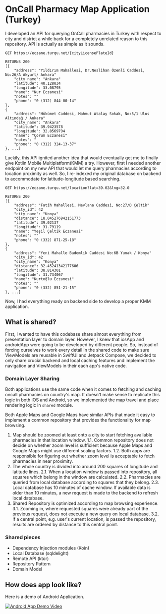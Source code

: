 # OnCall Pharmacy Map Application (Turkey)

I developed an API for querying OnCall pharmacies in Turkey with respect to city and district a while back for a completely unrelated reason to this repository. 
API is actually as simple as it sounds. 

```
GET https://eczane.turqu.net/{cityLicensePlateId}

RETURNS 200
[{
    "address": "Yıldırım Mahallesi, Dr.Neslihan Özenli Caddesi, No:26/A Akyurt/ Ankara"
    "city_name": "Ankara"
    "latitude": 40.128034
    "longitude": 33.08795
    "name": "Nur Eczanesi"
    "notes": ""
    "phone": "0 (312) 844-00-14"
},
{	
    "address": "Hükümet Caddesi, Mahmut Atalay Sokak, No:5/1 Ulus Altındağ / Ankara"
    "city_name": "Ankara"
    "latitude": 39.9423578
    "longitude": 32.8569794
    "name": "Çorum Eczanesi"
    "notes": "
    "phone": "0 (312) 324-13-37"
}, ...]
```  

Luckily, this API ignited another idea that would eventually get me to finally give Kotlin Mobile Multiplatform(KMM) a try.
However, first I needed another endpoint on my new API that would let me query pharmacies according to location proximity as well.
So, I re-indexed my original database on backend to accommodate for latitude-longitude based searching.

```
GET https://eczane.turqu.net/location?lat=39.02&lng=32.0

RETURNS 200
[{
    "address": "Fatih Mahallesi, Mevlana Caddesi, No:27/D Çeltik"
    "city_id": 42
    "city_name": "Konya"
    "distance": 18.045276942151773
    "latitude": 39.02137
    "longitude": 31.79119
    "name": "Yeşil Çeltik Eczanesi"
    "notes": ""
    "phone": "0 (332) 871-25-18"
},
{
    "address": "Yeni Mahalle Bademlik Caddesi No:6B Yunak / Konya"
    "city_id": 42
    "city_name": "Konya"
    "distance": 32.45241342177606
    "latitude": 38.814301
    "longitude": 31.734067
    "name": "Kurtoğlu Eczanesi"
    "notes": ""
    "phone": "0 (332) 851-21-15"
}, ...]
```

Now, I had everything ready on backend side to develop a proper KMM application.

## What is shared?

First, I wanted to have this codebase share almost everything from presentation layer to domain layer. However, I knew that iosApp and androidApp were going to be developed by
different people. So, instead of forcing ourselves to work every detail in the shared code to make sure ViewModels are reusable in SwiftUI and Jetpack Compose, 
we decided to only share crucial backend and local caching features and implement the navigation and ViewModels in their each app's native code.

### Domain Layer Sharing

Both applications use the same code when it comes to fetching and caching oncall pharmacies on country's map. It doesn't make sense to replicate this logic in both iOS and Android, so 
we implemented the map travel and place rendering logic in `shared` module.

Both Apple Maps and Google Maps have similar APIs that made it easy to implement a common repository that provides the functionality for map browsing.

1. Map should be zoomed at least onto a city to start fetching available pharmacies in that location window.
  1.1. Common repository does not decide on whether zoom level is sufficient because Apple Maps and Google Maps might use different scaling factors.
  1.2. Both apps are responsible for figuring out whether zoom level is acceptable to fetch pharmacies in near proximity. 
2. The whole country is divided into around 200 squares of longitude and latitude lines. 
  2.1. When a location window is passed into repository, all squares which belong in the window are calculated.
  2.2. Pharmacies are queried from local database according to squares that they belong.
  2.3. Local database has 10 minutes of cache window. If available data is older than 10 minutes, a new request is made to the backend to refresh local database.
3. Shared Repository is optimized according to map browsing experience.
  3.1. Zooming in, where requested squares were already part of the previous request, does not execute a new query on local database.
  3.2. If a central point, e.g. user's current location, is passed the repository, results are ordered by distance to this central point.
  
### Shared pieces

- Dependency Injection modules (Koin)
- Local Database (sqldelight)
- Remote API (ktor)
- Repository Pattern
- Domain Model

## How does app look like?

Here is a demo of Android Application.

[![Android App Demo Video](https://img.youtube.com/vi/TEpAg6cHo_E/0.jpg)](https://www.youtube.com/watch?v=TEpAg6cHo_E)